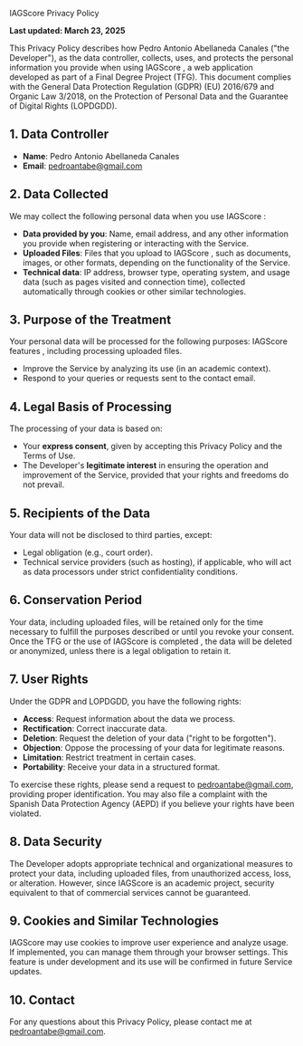 IAGScore Privacy Policy**Last updated: March 23, 2025**This Privacy Policy describes how Pedro Antonio Abellaneda Canales ("the Developer"), as the data controller, collects, uses, and protects the personal information you provide when using IAGScore , a web application developed as part of a Final Degree Project (TFG). This document complies with the General Data Protection Regulation (GDPR) (EU) 2016/679 and Organic Law 3/2018, on the Protection of Personal Data and the Guarantee of Digital Rights (LOPDGDD).## 1. Data Controller- **Name**: Pedro Antonio Abellaneda Canales- **Email**: [pedroantabe@gmail.com](mailto:pedroantabe@gmail.com)## 2. Data CollectedWe may collect the following personal data when you use IAGScore :- **Data provided by you**: Name, email address, and any other information you provide when registering or interacting with the Service.- **Uploaded Files**: Files that you upload to IAGScore , such as documents, images, or other formats, depending on the functionality of the Service.- **Technical data**: IP address, browser type, operating system, and usage data (such as pages visited and connection time), collected automatically through cookies or other similar technologies.## 3. Purpose of the TreatmentYour personal data will be processed for the following purposes:IAGScore features , including processing uploaded files.- Improve the Service by analyzing its use (in an academic context).- Respond to your queries or requests sent to the contact email.## 4. Legal Basis of ProcessingThe processing of your data is based on:- Your **express consent**, given by accepting this Privacy Policy and the Terms of Use.- The Developer's **legitimate interest** in ensuring the operation and improvement of the Service, provided that your rights and freedoms do not prevail.## 5. Recipients of the DataYour data will not be disclosed to third parties, except:- Legal obligation (e.g., court order).- Technical service providers (such as hosting), if applicable, who will act as data processors under strict confidentiality conditions.## 6. Conservation PeriodYour data, including uploaded files, will be retained only for the time necessary to fulfill the purposes described or until you revoke your consent. Once the TFG or the use of IAGScore is completed , the data will be deleted or anonymized, unless there is a legal obligation to retain it.## 7. User RightsUnder the GDPR and LOPDGDD, you have the following rights:- **Access**: Request information about the data we process.- **Rectification**: Correct inaccurate data.- **Deletion**: Request the deletion of your data ("right to be forgotten").- **Objection**: Oppose the processing of your data for legitimate reasons.- **Limitation**: Restrict treatment in certain cases.- **Portability**: Receive your data in a structured format.To exercise these rights, please send a request to [pedroantabe@gmail.com](mailto:pedroantabe@gmail.com), providing proper identification. You may also file a complaint with the Spanish Data Protection Agency (AEPD) if you believe your rights have been violated.## 8. Data SecurityThe Developer adopts appropriate technical and organizational measures to protect your data, including uploaded files, from unauthorized access, loss, or alteration. However, since IAGScore is an academic project, security equivalent to that of commercial services cannot be guaranteed.## 9. Cookies and Similar TechnologiesIAGScore may use cookies to improve user experience and analyze usage. If implemented, you can manage them through your browser settings. This feature is under development and its use will be confirmed in future Service updates.## 10. ContactFor any questions about this Privacy Policy, please contact me at [pedroantabe@gmail.com](mailto:pedroantabe@gmail.com).